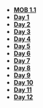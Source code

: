 - **[MOB 1.1](README.md)**
- **[Day 1](Lessons/01-Variables-Types-&-Functions/README.md)**
- **[Day 2](Lessons/02-Optionals-&-Conditionals/README.md)**
- **[Day 3](Lessons/03-Arrays-Loops-Dictionaries/README.md)**
- **[Day 4](Lessons/04-Classes-Structs-Enums/README.md)**
- **[Day 5](Lessons/05-Introduction-to-SpriteKit/README.md)**
- **[Day 6](Lessons/06-Building-an-iOS-Game/README.md)**
- **[Day 7](Lessons/07-Building-an-iOS-Game-Part-2/README.md)**
- **[Day 8](Lessons/08-OOP/README.md)**
- **[Day 9](Lessons/11-Intro-to-UIKit/README.md)**
- **[Day 10](Lessons/09-POP/README.md)**
- **[Day 11](Lessons/10-POP2/README.md)**
- **[Day 12](Lessons/12-Basic-Navigation/README.md)**
